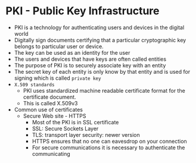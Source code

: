 # PKI - Public Key Infrastructure

- PKI is a technology for authenticating users and devices in the digital world
- Digitally sign documents certifying that a particular cryptographic key belongs to particular user or device.
- The key can be used as an identity for the user
- The users and devices that have keys are often called entities
- The purpose of PKI is to securely associate key with an entity
- The secret key of each entity is only know by that entity and is used for signing which is called `private key`
- `X.509 standards`
    - PKI uses standardized machine readable certificate format for the certificate document.
    - This is called X.509v3
- Common use of certificates
    - Secure Web site - HTTPS
        - Most of the PKI is in SSL certificate 
        - SSL: Secure Sockets Layer
        - TLS: transport layer security: newer version
        - HTTPS ensures that no one can eavesdrop on your connection 
        - For secure communications it is necessary to authenticate the communicating 